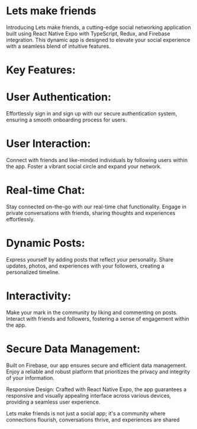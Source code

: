 # Lets make friends
Introducing Lets make friends, a cutting-edge social networking application built using React Native Expo with TypeScript, Redux, and Firebase integration. This dynamic app is designed to elevate your social experience with a seamless blend of intuitive features.

# Key Features:

# User Authentication:
Effortlessly sign in and sign up with our secure authentication system, ensuring a smooth onboarding process for users.

# User Interaction:
Connect with friends and like-minded individuals by following users within the app. Foster a vibrant social circle and expand your network.

# Real-time Chat:
Stay connected on-the-go with our real-time chat functionality. Engage in private conversations with friends, sharing thoughts and experiences effortlessly.

# Dynamic Posts:
Express yourself by adding posts that reflect your personality. Share updates, photos, and experiences with your followers, creating a personalized timeline.

# Interactivity:
Make your mark in the community by liking and commenting on posts. Interact with friends and followers, fostering a sense of engagement within the app.

# Secure Data Management:
Built on Firebase, our app ensures secure and efficient data management. Enjoy a reliable and robust platform that prioritizes the privacy and integrity of your information.

Responsive Design:
Crafted with React Native Expo, the app guarantees a responsive and visually appealing interface across various devices, providing a seamless user experience.


Lets make friends is not just a social app; it's a community where connections flourish, conversations thrive, and experiences are shared
